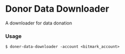 # Donor Data Downloader

A downloader for data donation

### Usage

```
$ doner-data-downloader -account <bitmark_account>
```

